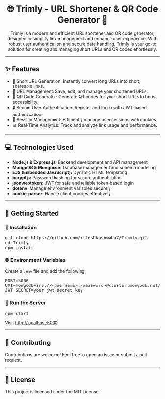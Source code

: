 <h1 align="center">🌐 Trimly - URL Shortener & QR Code Generator 🚀</h1>

<p align="center">
  Trimly is a modern and efficient URL shortener and QR code generator, designed to simplify link management and enhance user experience. With robust user authentication and secure data handling, Trimly is your go-to solution for creating and managing short URLs and QR codes effortlessly.
</p>

---

<h2>✨ Features</h2>

<ul>
  <li>🔗 Short URL Generation: Instantly convert long URLs into short, shareable links.</li>
  <li>📝 URL Management: Save, edit, and manage your shortened URLs.</li>
  <li>📱 QR Code Generator: Generate QR codes for your short URLs to boost accessibility.</li>
  <li>🔒 Secure User Authentication: Register and log in with JWT-based authentication.</li>
  <li>🍪 Session Management: Efficiently manage user sessions with cookies.</li>
  <li>📊 Real-Time Analytics: Track and analyze link usage and performance.</li>
</ul>

---

<h2>💻 Technologies Used</h2>

<ul>
  <li><b>Node.js & Express.js:</b> Backend development and API management</li>
  <li><b>MongoDB & Mongoose:</b> Database management and schema modeling</li>
  <li><b>EJS (Embedded JavaScript):</b> Dynamic HTML templating</li>
  <li><b>bcryptjs:</b> Password hashing for secure authentication</li>
  <li><b>jsonwebtoken:</b> JWT for safe and reliable token-based login</li>
  <li><b>dotenv:</b> Manage environment variables securely</li>
  <li><b>cookie-parser:</b> Handle client cookies effectively</li>
</ul>

---

<h2>🚀 Getting Started</h2>

<h3>🔧 Installation</h3>

<pre>
git clone https://github.com/riteshkushwaha7/Trimly.git
cd Trimly
npm install
</pre>

<h3>🌐 Environment Variables</h3>

Create a <code>.env</code> file and add the following:
<pre>
PORT=5000
URI=mongodb+srv://&lt;username&gt;:&lt;password&gt;@cluster.mongodb.net/Trimly
JWT_SECRET=your_jwt_secret_key
</pre>

<h3>🏃 Run the Server</h3>

<pre>
npm start
</pre>

Visit <a href="http://localhost:5000" target="_blank">http://localhost:5000</a>

---

<h2>📝 Contributing</h2>

<p>Contributions are welcome! Feel free to open an issue or submit a pull request.</p>

---

<h2>📄 License</h2>

<p>This project is licensed under the MIT License.</p>
